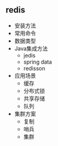 ## redis

* 安装方法
* 常用命令
* 数据类型
* Java集成方法
  * jedis
  * spring data
  * redisson
* 应用场景
  * 缓存
  * 分布式锁
  * 共享存储
  * 队列
* 集群方案
  * 复制
  * 哨兵
  * 集群
